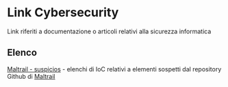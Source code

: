 # Link Cybersecurity

Link riferiti a documentazione o articoli relativi alla sicurezza informatica

## Elenco

[Maltrail - suspicios](https://github.com/stamparm/maltrail/tree/master/trails/static/suspicious) - elenchi di IoC relativi a elementi sospetti dal repository Github di [Maltrail](https://github.com/stamparm/maltrail) 